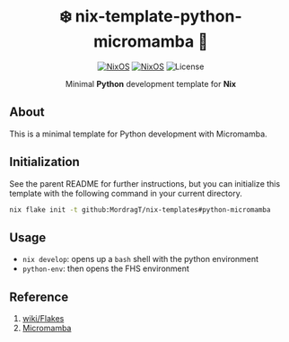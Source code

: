 <div align=center>

# ❄️ nix-template-python-micromamba 🐍

[![NixOS](https://img.shields.io/badge/Made_for-Python-blue.svg?logo=python&style=for-the-badge)](https://www.python.org/) [![NixOS](https://img.shields.io/badge/Flakes-Nix-informational.svg?logo=nixos&style=for-the-badge)](https://nixos.org) ![License](https://img.shields.io/github/license/mordragt/nix-templates?style=for-the-badge) 


Minimal **Python** development template for **Nix**

</div>

## About

This is a minimal template for Python development with Micromamba. 

## Initialization

See the parent README for further instructions, but you can initialize this template
with the following command in your current directory.

```bash
nix flake init -t github:MordragT/nix-templates#python-micromamba
```

## Usage

- `nix develop`: opens up a `bash` shell with the python environment
- `python-env`: then opens the FHS environment


## Reference

1. [wiki/Flakes](https://nixos.wiki/wiki/Flakes)
2. [Micromamba](https://mamba.readthedocs.io/en/latest/user_guide/micromamba.html)



